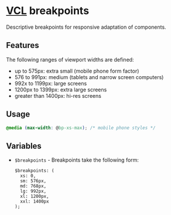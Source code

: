 # [VCL](https://vcl.github.io/) breakpoints

Descriptive breakpoints for responsive adaptation of components.

## Features

The following ranges of viewport widths are defined:

- up to 575px: extra small (mobile phone form factor)
- 576 to 991px: medium (tablets and narrow screen computers)
- 992x to 1199px: large screens
- 1200px to 1399px: extra large screens
- greater than 1400px: hi-res screens

## Usage

```css
@media (max-width: @bp-xs-max); /* mobile phone styles */
```

## Variables

- `$breakpoints` - Breakpoints take the following form:
  ```
  $breakpoints: (
    xs: 0,
    sm: 576px,
    md: 768px,
    lg: 992px,
    xl: 1200px,
    xxl: 1400px
  );
```
